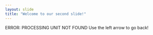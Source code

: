 ```yaml
---
layout: slide
title: "Welcome to our second slide!"
---
```

ERROR: PROCESSING UNIT NOT FOUND
Use the left arrow to go back!
